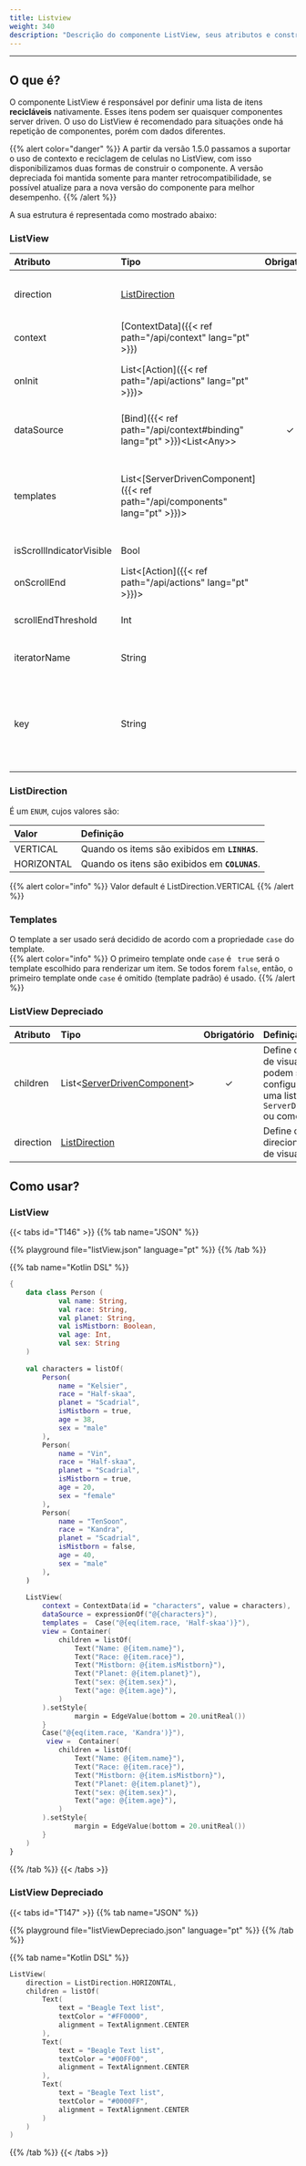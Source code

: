 ```yaml
---
title: Listview
weight: 340
description: "Descrição do componente ListView, seus atributos e construtores"
---
```


---

## O que é?

O componente ListView é responsável por definir uma lista de itens **recicláveis** nativamente. Esses itens podem ser quaisquer componentes server driven. O uso do ListView é recomendado para situações onde há repetição de componentes, porém com dados diferentes.

{{% alert color="danger" %}}
A partir da versão 1.5.0 passamos a suportar o uso de contexto e reciclagem de celulas no ListView, com isso disponibilizamos duas formas de construir o componente. A versão depreciada foi mantida somente para manter retrocompatibilidade, se possível atualize para a nova versão do componente para melhor desempenho.
{{% /alert %}}

A sua estrutura é representada como mostrado abaixo:

### ListView

| Atributo           | Tipo                                                        | Obrigatório | Definição                                                                                                                           |
| :----------------- | :---------------------------------------------------------- | :---------: | :---------------------------------------------------------------------------------------------------------------------------------- |
| direction          | [ListDirection](#listdirection)                             |             | Define o direcionamento em que os items da lista são exibidos.                                                                      |
| context            | [ContextData]({{< ref path="/api/context" lang="pt" >}})                         |             | Define o contexto do componente.                                                                                                    |
| onInit             | List&lt;[Action]({{< ref path="/api/actions" lang="pt" >}})&gt;                  |             | Lista de ações a serem executadas assim que o componente é exibido.                                                                 |
| dataSource         | [Bind]({{< ref path="/api/context#binding" lang="pt" >}})&lt;List&lt;Any&gt;&gt; |      ✓      | Expressão que aponta para uma lista de valores usados para popular o componete.                                                     |
| templates    |List&lt;[ServerDrivenComponent]({{< ref path="/api/components" lang="pt" >}})&gt; |           | Representa um array de template, onde cada template corresponde a uma celula na lista através de um `ServerDrivenComponent`.                                                              |
| isScrollIndicatorVisible | Bool | | Define se a barra de scroll é visivel.|
| onScrollEnd        | List&lt;[Action]({{< ref path="/api/actions" lang="pt" >}})&gt;                  |             | Lista de ações executadas quando a lista chega ao fim.                                                                              |
| scrollEndThreshold |  Int                                                         |             | Define a porcentagem rolada da lista para disparar o `onScrollEnd`.                                                                 |
| iteratorName       | String                                                      |             | É o identificador do contexto de cada célula.                                                                                       |
| key                | String                                                      |             | Aponta para um valor único presente em cada item do `dataSource` para ser usado como um sufixo nos ids dos componentes do template. |

### ListDirection

É um `ENUM`, cujos valores são:

| **Valor**  | **Definição**                                  |
| :--------- | :--------------------------------------------- |
| VERTICAL   | Quando os items são exibidos em **`LINHAS`**.  |
| HORIZONTAL | Quando os itens são exibidos em **`COLUNAS`**. |

{{% alert color="info" %}}
Valor default é ListDirection.VERTICAL
{{% /alert %}}


### Templates

  O template a ser usado será decidido de acordo com a propriedade `case` do template.  
{{% alert color="info" %}}
 O primeiro template onde `case` é ` true` será o template escolhido para renderizar um item. 
 Se todos forem `false`, então, o primeiro template onde `case` é omitido (template padrão) é usado.
{{% /alert %}}

### ListView Depreciado

<table>
  <thead>
    <tr>
      <th style="text-align:left">Atributo</th>
      <th style="text-align:left">Tipo</th>
      <th style="text-align:center">Obrigat&#xF3;rio</th>
      <th style="text-align:left">Defini&#xE7;&#xE3;o</th>
    </tr>
  </thead>
  <tbody>
    <tr>
      <td style="text-align:left">children</td>
      <td style="text-align:left">List&lt;<a href="../">ServerDrivenComponent</a>&gt;</td>
      <td style="text-align:center">&#x2713;</td>
      <td style="text-align:left">
        Define os itens da lista de visualiza&#xE7;&#xE3;o. Eles podem ser configurados
          como uma lista de <code>ServerDrivenComponents</code> ou como <code>views.</code>
      </td>
    </tr>
    <tr>
      <td style="text-align:left">direction</td>
      <td style="text-align:left"><a href="listview#listdirection">ListDirection</a>
      </td>
      <td style="text-align:center"></td>
      <td style="text-align:left">Define o direcionamento da lista de visualiza&#xE7;&#xE3;o.</td>
    </tr>
  </tbody>
</table>

## Como usar?

### ListView

{{< tabs id="T146" >}}
{{% tab name="JSON" %}}

<!-- json-playground:listView.json
{
  "_beagleComponent_": "beagle:listView",
  "direction": "VERTICAL",
  "dataSource": [
    {
      "name": "Kelsier",
      "race": "Half-skaa",
      "planet": "Scadrial",
      "isMistborn": true,
      "age": 38,
      "sex": "male"
    },
    {
      "name": "Vin",
      "race": "Half-skaa",
      "planet": "Scadrial",
      "isMistborn": true,
      "age": 20,
      "sex": "female"
    },
    {
      "name": "TenSoon",
      "race": "Kandra",
      "planet": "Scadrial",
      "isMistborn": false,
      "age": 40,
      "sex": "male"
    }
  ],
  "template": {
    "_beagleComponent_": "beagle:container",
    "style": {
      "margin": {
        "bottom": {
          "value": 20,
          "type": "REAL"
        }
      }
    },
    "children": [
      {
        "_beagleComponent_": "beagle:text",
        "text": "Name: @{item.name}"
      },
      {
        "_beagleComponent_": "beagle:text",
        "text": "Race: @{item.race}"
      },
      {
        "_beagleComponent_": "beagle:text",
        "text": "Mistborn: @{item.isMistborn}"
      },
      {
        "_beagleComponent_": "beagle:text",
        "text": "Planet: @{item.planet}"
      },
      {
        "_beagleComponent_": "beagle:text",
        "text": "sex: @{item.sex}"
      },
      {
        "_beagleComponent_": "beagle:text",
        "text": "age: @{item.age}"
      }
    ]
  }
}
-->

{{% playground file="listView.json" language="pt" %}}
{{% /tab %}}

{{% tab name="Kotlin DSL" %}}

```kotlin
{
    data class Person (
            val name: String,
            val race: String,
            val planet: String,
            val isMistborn: Boolean,
            val age: Int,
            val sex: String
    )
    
    val characters = listOf(
        Person(
            name = "Kelsier",
            race = "Half-skaa",
            planet = "Scadrial",
            isMistborn = true,
            age = 38,
            sex = "male"
        ),
        Person(
            name = "Vin",
            race = "Half-skaa",
            planet = "Scadrial",
            isMistborn = true,
            age = 20,
            sex = "female"
        ),
        Person(
            name = "TenSoon",
            race = "Kandra",
            planet = "Scadrial",
            isMistborn = false,
            age = 40,
            sex = "male"
        ),
    )
    
    ListView(
        context = ContextData(id = "characters", value = characters),
        dataSource = expressionOf("@{characters}"),
        templates =  Case("@{eq(item.race, 'Half-skaa')}"),
        view = Container(
            children = listOf(
                Text("Name: @{item.name}"),
                Text("Race: @{item.race}"),
                Text("Mistborn: @{item.isMistborn}"),
                Text("Planet: @{item.planet}"),
                Text("sex: @{item.sex}"),
                Text("age: @{item.age}"),
            )
        ).setStyle{
                margin = EdgeValue(bottom = 20.unitReal())
        }
        Case("@{eq(item.race, 'Kandra')}"),
         view =  Container(
            children = listOf(
                Text("Name: @{item.name}"),
                Text("Race: @{item.race}"),
                Text("Mistborn: @{item.isMistborn}"),
                Text("Planet: @{item.planet}"),
                Text("sex: @{item.sex}"),
                Text("age: @{item.age}"),
            )
        ).setStyle{
                margin = EdgeValue(bottom = 20.unitReal())
        }
    )
}
```

{{% /tab %}}
{{< /tabs >}}

### ListView Depreciado

{{< tabs id="T147" >}}
{{% tab name="JSON" %}}

<!-- json-playground:listViewDepreciado.json
{
  "_beagleComponent_": "beagle:listView",
  "children": [
    {
      "_beagleComponent_": "beagle:text",
      "text": "Beagle Text list",
      "textColor": "#FF0000",
      "alignment": "CENTER"
    },
    {
      "_beagleComponent_": "beagle:text",
      "text": "Beagle Text list",
      "textColor": "#00FF00",
      "alignment": "CENTER"
    },
    {
      "_beagleComponent_": "beagle:text",
      "text": "Beagle Text list",
      "textColor": "#0000FF",
      "alignment": "CENTER"
    }
  ],
  "direction": "HORIZONTAL"
}
-->

{{% playground file="listViewDepreciado.json" language="pt" %}}
{{% /tab %}}

{{% tab name="Kotlin DSL" %}}

```kotlin
ListView(
    direction = ListDirection.HORIZONTAL,
    children = listOf(
        Text(
            text = "Beagle Text list",
            textColor = "#FF0000",
            alignment = TextAlignment.CENTER
        ),
        Text(
            text = "Beagle Text list",
            textColor = "#00FF00",
            alignment = TextAlignment.CENTER
        ),
        Text(
            text = "Beagle Text list",
            textColor = "#0000FF",
            alignment = TextAlignment.CENTER
        )
    )
)
```

{{% /tab %}}
{{< /tabs >}}
